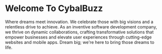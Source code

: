 # Welcome To CybalBuzz

Where dreams meet innovation. We celebrate those with big visions and a relentless drive to achieve. As an inventive software development company, we thrive on dynamic collaborations, crafting transformative solutions that empower businesses and elevate user experiences through cutting-edge websites and mobile apps. Dream big; we're here to bring those dreams to life.

